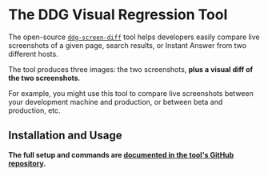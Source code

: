 # The DDG Visual Regression Tool

The open-source [`ddg-screen-diff`](https://github.com/duckduckgo/ddg-screen-diff) tool helps developers easily compare live screenshots of a given page, search results, or Instant Answer from two different hosts.

The tool produces three images: the two screenshots, **plus a visual diff of the two screenshots**.

For example, you might use this tool to compare live screenshots between your development machine and production, or between beta and production, etc.

## Installation and Usage

**The full setup and commands are [documented in the tool's GitHub repository](https://github.com/duckduckgo/ddg-screen-diff).**